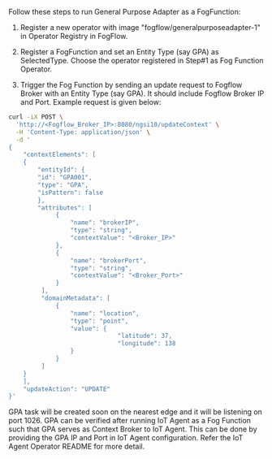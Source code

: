 Follow these steps to run General Purpose Adapter as a FogFunction:

1. Register a new operator with image "fogflow/generalpurposeadapter-1" in Operator Registry in FogFlow.

2. Register a FogFunction and set an Entity Type (say GPA) as SelectedType. Choose the operator registered in Step#1 as Fog Function Operator.

3. Trigger the Fog Function by sending an update request to Fogflow Broker with an Entity Type (say GPA). It should include Fogflow Broker IP and Port. Example request is given below:

```bash
curl -iX POST \
  'http://<Fogflow_Broker_IP>:8080/ngsi10/updateContext' \
  -H 'Content-Type: application/json' \
  -d '
{
    "contextElements": [
    {
        "entityId": {
        "id": "GPA001",
        "type": "GPA",
        "isPattern": false
        },
        "attributes": [
             {
                 "name": "brokerIP",
                 "type": "string",
                 "contextValue": "<Broker_IP>"
             },
             {
                 "name": "brokerPort",
                 "type": "string",
                 "contextValue": "<Broker_Port>"
             }
         ],
         "domainMetadata": [
             {
                 "name": "location",
                 "type": "point",
                 "value": {
                              "latitude": 37,
                              "longitude": 138
                 }
             }
         ]
    }
    ],
    "updateAction": "UPDATE"
}'
```

GPA task will be created soon on the nearest edge and it will be listening on port 1026. GPA can be verified after running IoT Agent as a Fog Function such that GPA serves as Context Broker to IoT Agent. This can be done by providing the GPA IP and Port in IoT Agent configuration. Refer the IoT Agent Operator README for more detail.
